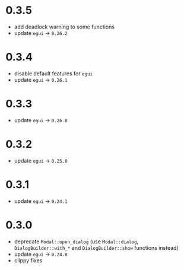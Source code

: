 # 0.3.5
 - add deadlock warning to some functions
 - update `egui` -> `0.26.2`
  
# 0.3.4
 - disable default features for `egui`
 - update `egui` -> `0.26.1`

# 0.3.3
 - update `egui` -> `0.26.0`

# 0.3.2
 - update `egui` -> `0.25.0`

# 0.3.1
 - update `egui` -> `0.24.1`

# 0.3.0
 - deprecate `Modal::open_dialog` (use `Modal::dialog`, `DialogBuilder::with_*` and `DialogBuilder::show` functions instead) 
 - update `egui` -> `0.24.0`
 - clippy fixes
